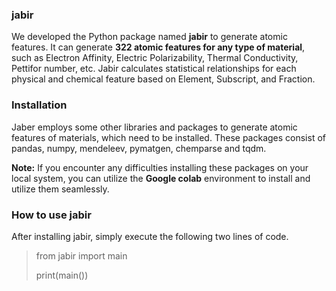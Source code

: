 ### jabir
We developed the Python package named **jabir** to generate atomic features. It can generate **322 atomic features for any type of material**, such as Electron Affinity, Electric Polarizability, Thermal Conductivity, Pettifor number, etc. Jabir calculates statistical relationships for each physical and chemical feature based on Element, Subscript, and Fraction.

### Installation
Jaber employs some other libraries and packages to generate atomic features of materials, which need to be installed. These packages consist of pandas, numpy, mendeleev, pymatgen, chemparse and tqdm.

**Note:** If you encounter any difficulties installing these packages on your local system, you can utilize the **Google colab** environment to install and utilize them seamlessly.

### How to use jabir
After installing jabir, simply execute the following two lines of code.
> from jabir import main
> 
> print(main())
